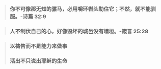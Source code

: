 > ### 你不可像那无知的骡马，必用嚼环辔头勒住它；不然，就不能驯服。-诗篇 32:9

> ### 人不制伏自己的心，好像毁坏的城邑没有墙垣。-箴言 25:28

> ### 以祷告而不是能力来做事  
> ### 活出不只说出耶稣的生命
